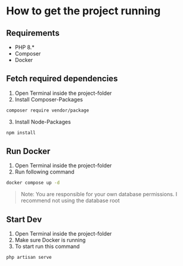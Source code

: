 # How to get the project running

## Requirements
- PHP 8.*
- Composer
- Docker

## Fetch required dependencies
1. Open Terminal inside the project-folder
2. Install Composer-Packages
```bash
composer require vendor/package
```
3. Install Node-Packages
```bash
npm install
```


## Run Docker
1. Open Terminal inside the project-folder
2. Run following command
```bash
docker compose up -d
````

> Note: You are responsible for your own database permissions. I recommend not using the database root

## Start Dev
1. Open Terminal inside the project-folder
2. Make sure Docker is running 
3. To start run this command
```bash
php artisan serve
````

